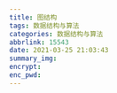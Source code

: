 ```yaml
---
title: 图结构
tags: 数据结构与算法
categories: 数据结构与算法
abbrlink: 15543
date: 2021-03-25 21:03:43
summary_img:
encrypt:
enc_pwd:
---
```

